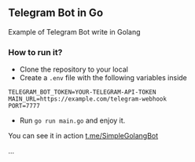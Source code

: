 ## Telegram Bot in Go

Example of Telegram Bot write in Golang

### How to run it?

- Clone the repository to your local
- Create a `.env` file with the following variables inside

```
TELEGRAM_BOT_TOKEN=YOUR-TELEGRAM-API-TOKEN
MAIN_URL=https://example.com/telegram-webhook
PORT=7777
```

- Run `go run main.go` and enjoy it.

You can see it in action [t.me/SimpleGolangBot](http://t.me/SimpleGolangBot)


...
